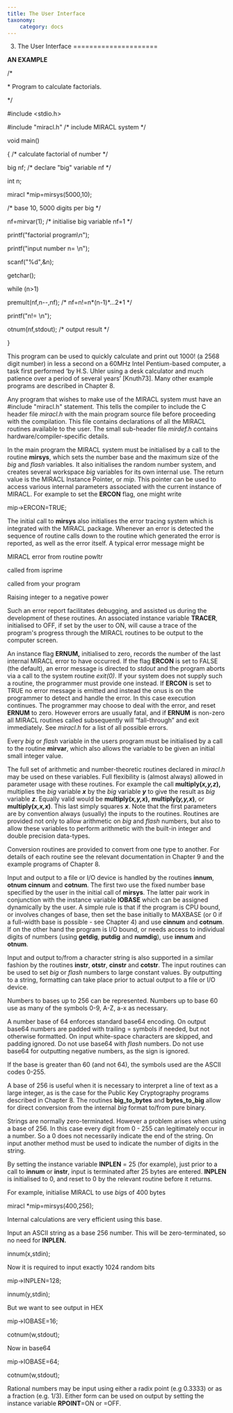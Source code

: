 ```yaml
---
title: The User Interface
taxonomy:
    category: docs
---
```


3. The User Interface
=====================

**AN EXAMPLE**

/\*

\* Program to calculate factorials.

\*/

\#include &lt;stdio.h&gt;

\#include "miracl.h" /\* include MIRACL system \*/

void main()

{ /\* calculate factorial of number \*/

big nf; /\* declare "big" variable nf \*/

int n;

miracl \*mip=mirsys(5000,10);

/\* base 10, 5000 digits per big \*/

nf=mirvar(1); /\* initialise big variable nf=1 \*/

printf("factorial program\\n");

printf("input number n= \\n");

scanf("%d",&n);

getchar();

while (n&gt;1)

premult(nf,n--,nf); /\* nf=n!=n\*(n-1)\*...2\*1 \*/

printf("n!= \\n");

otnum(nf,stdout); /\* output result \*/

}

This program can be used to quickly calculate and print out 1000! (a 2568 digit number) in less a second on a 60MHz Intel Pentium-based computer, a task first performed ‘by H.S. Uhler using a desk calculator and much patience over a period of several years’ \[Knuth73\]. Many other example programs are described in Chapter 8.

Any program that wishes to make use of the MIRACL system must have an \#include "miracl.h" statement. This tells the compiler to include the C header file *miracl.h* with the main program source file before proceeding with the compilation. This file contains declarations of all the MIRACL routines available to the user. The small sub-header file *mirdef.h* contains hardware/compiler-specific details.

In the main program the MIRACL system must be initialised by a call to the routine **mirsys**, which sets the number base and the maximum size of the *big* and *flash* variables. It also initialises the random number system, and creates several workspace *big* variables for its own internal use. The return value is the MIRACL Instance Pointer, or *mip*. This pointer can be used to access various internal parameters associated with the current instance of MIRACL. For example to set the **ERCON** flag, one might write

mip-&gt;ERCON=TRUE;

The initial call to **mirsys** also initialises the error tracing system which is integrated with the MIRACL package. Whenever an error is detected the sequence of routine calls down to the routine which generated the error is reported, as well as the error itself. A typical error message might be

MIRACL error from routine powltr

called from isprime

called from your program

Raising integer to a negative power

Such an error report facilitates debugging, and assisted us during the development of these routines. An associated instance variable **TRACER**, initialised to OFF, if set by the user to ON, will cause a trace of the program's progress through the MIRACL routines to be output to the computer screen.

An instance flag **ERNUM,** initialised to zero, records the number of the last internal MIRACL error to have occurred. If the flag **ERCON** is set to FALSE (the default), an error message is directed to *stdout* and the program aborts via a call to the system routine *exit(0)*. If your system does not supply such a routine, the programmer must provide one instead. If **ERCON** is set to TRUE no error message is emitted and instead the onus is on the programmer to detect and handle the error. In this case execution continues. The programmer may choose to deal with the error, and reset **ERNUM** to zero. However errors are usually fatal, and if **ERNUM** is non-zero all MIRACL routines called subsequently will “fall-through” and exit immediately. See *miracl.h* for a list of all possible errors.

Every *big* or *flash* variable in the users program must be initialised by a call to the routine **mirvar**, which also allows the variable to be given an initial small integer value.

The full set of arithmetic and number-theoretic routines declared in *miracl.h* may be used on these variables. Full flexibility is (almost always) allowed in parameter usage with these routines. For example the call **multiply(*x,y,z*),** multiplies the *big* variable ***x*** by the *big* variable ***y*** to give the result as *big* variable ***z***. Equally valid would be **multiply(*x,y,x*),** **multiply(*y,y,x*)**, or **multiply(*x,x,x*)**. This last simply squares ***x***. Note that the first parameters are by convention always (usually) the inputs to the routines. Routines are provided not only to allow arithmetic on *big* and *flash* numbers, but also to allow these variables to perform arithmetic with the built-in integer and double precision data-types.

Conversion routines are provided to convert from one type to another. For details of each routine see the relevant documentation in Chapter 9 and the example programs of Chapter 8.

Input and output to a file or I/O device is handled by the routines **innum**, **otnum** **cinnum** and **cotnum**. The first two use the fixed number base specified by the user in the initial call of **mirsys**. The latter pair work in conjunction with the instance variable **IOBASE** which can be assigned dynamically by the user. A simple rule is that if the program is CPU bound, or involves changes of base, then set the base initially to MAXBASE (or 0 if a full-width base is possible - see Chapter 4) and use **cinnum** and **cotnum**. If on the other hand the program is I/O bound, or needs access to individual digits of numbers (using **getdig**, **putdig** and **numdig**), use **innum** and **otnum**.

Input and output to/from a character string is also supported in a similar fashion by the routines **instr**, **otstr**, **cinstr** and **cotstr**. The input routines can be used to set *big* or *flash* numbers to large constant values. By outputting to a string, formatting can take place prior to actual output to a file or I/O device.

Numbers to bases up to 256 can be represented. Numbers up to base 60 use as many of the symbols 0-9, A-Z, a-x as necessary.

A number base of 64 enforces standard base64 encoding. On output base64 numbers are padded with trailing = symbols if needed, but not otherwise formatted. On input white-space characters are skipped, and padding ignored. Do not use base64 with *flash* numbers. Do not use base64 for outputting negative numbers, as the sign is ignored.

If the base is greater than 60 (and not 64), the symbols used are the ASCII codes 0-255.

A base of 256 is useful when it is necessary to interpret a line of text as a large integer, as is the case for the Public Key Cryptography programs described in Chapter 8. The routines **big\_to\_bytes** and **bytes\_to\_big** allow for direct conversion from the internal *big* format to/from pure binary.

Strings are normally zero-terminated. However a problem arises when using a base of 256. In this case every digit from 0 - 255 can legitimately occur in a number. So a 0 does not necessarily indicate the end of the string. On input another method must be used to indicate the number of digits in the string.

By setting the instance variable **INPLEN** = 25 (for example), just prior to a call to **innum** or **instr**, input is terminated after 25 bytes are entered. **INPLEN** is initialised to 0, and reset to 0 by the relevant routine before it returns.

For example, initialise MIRACL to use *big*s of 400 bytes

miracl \*mip=mirsys(400,256);

Internal calculations are very efficient using this base.

Input an ASCII string as a base 256 number. This will be zero-terminated, so no need for **INPLEN.**

innum(x,stdin);

Now it is required to input exactly 1024 random bits

mip-&gt;INPLEN=128;

innum(y,stdin);

But we want to see output in HEX

mip-&gt;IOBASE=16;

cotnum(w,stdout);

Now in base64

mip-&gt;IOBASE=64;

cotnum(w,stdout);

Rational numbers may be input using either a radix point (e.g 0.3333) or as a fraction (e.g. 1/3). Either form can be used on output by setting the instance variable **RPOINT**=ON or =OFF.
